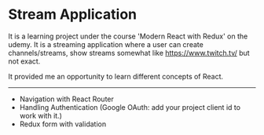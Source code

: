 # Stream Application

It is a learning project under the course 'Modern React with Redux' on the udemy. It is a streaming application where a user can create channels/streams, show streams somewhat like https://www.twitch.tv/ but not exact.
 
It provided me an opportunity to learn different concepts of React.  

<hr>

- Navigation with React Router
- Handling Authentication (Google OAuth: add your project client id to work with it.)
- Redux form with validation
